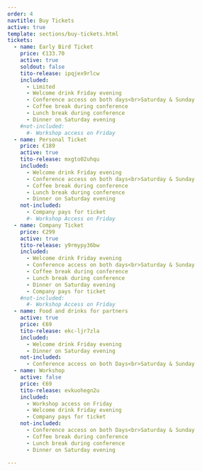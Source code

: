 ```yaml
---
order: 4
navtitle: Buy Tickets
active: true 
template: sections/buy-tickets.html
tickets:
  - name: Early Bird Ticket
    price: €133.70
    active: true
    soldout: false
    tito-release: ipqjex9rlcw
    included:
      - Limited 
      - Welcome drink Friday evening
      - Conference access on both days<br>Saturday & Sunday
      - Coffee break during conference
      - Lunch break during conference
      - Dinner on Saturday evening
    #not-included:
      #- Workshop access on Friday
  - name: Personal Ticket
    price: €189
    active: true
    tito-release: mxgto02uhqu
    included:
      - Welcome drink Friday evening
      - Conference access on both days<br>Saturday & Sunday
      - Coffee break during conference
      - Lunch break during conference
      - Dinner on Saturday evening
    not-included:
      - Company pays for ticket
      #- Workshop Access on Friday
  - name: Company Ticket
    price: €299
    active: true
    tito-release: y9rmypy36bw
    included:
      - Welcome drink Friday evening
      - Conference access on both days<br>Saturday & Sunday
      - Coffee break during conference
      - Lunch break during conference
      - Dinner on Saturday evening
      - Company pays for ticket
    #not-included:
      #- Workshop Access on Friday
  - name: Food and drinks for partners
    active: true
    price: €69
    tito-release: ekc-ljr7zla
    included:
      - Welcome drink Friday evening
      - Dinner on Saturday evening
    not-included:
      - Conference access on both Days<br>Saturday & Sunday
  - name: Workshop
    active: false
    price: €69
    tito-release: evkuohegn2u
    included:
      - Workshop access on Friday
      - Welcome drink Friday evening
      - Company pays for ticket
    not-included:
      - Conference access on both Days<br>Saturday & Sunday
      - Coffee break during conference
      - Lunch break during conference
      - Dinner on Saturday evening
        
---
```

